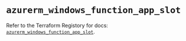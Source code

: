 # `azurerm_windows_function_app_slot`

Refer to the Terraform Registory for docs: [`azurerm_windows_function_app_slot`](https://www.terraform.io/docs/providers/azurerm/r/windows_function_app_slot).

